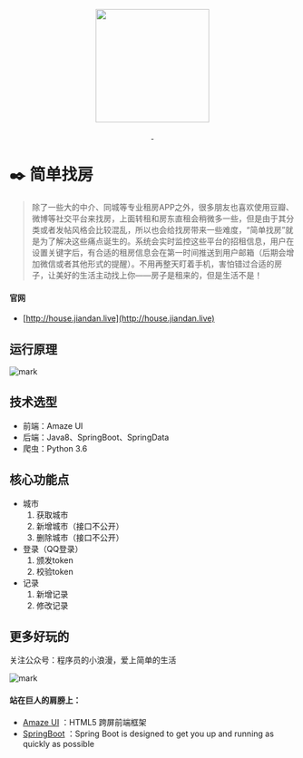 <p align="center">
  <img src="http://qiniu.tomxin.cn/jdzf.png" alt="" width=200>
</p>
<p align="center">
  <a href="http://house.jiandan.live/">
    <img src="https://img.shields.io/badge/build-passing-brightgreen.svg" alt="">
  </a>
  <a href="http://tomxin.cn">
     <img src="https://img.shields.io/badge/author-tomxin7-orange.svg" alt="">
  </a>
</p>


# :black_nib: 简单找房

> 除了一些大的中介、同城等专业租房APP之外，很多朋友也喜欢使用豆瓣、微博等社交平台来找房，上面转租和房东直租会稍微多一些，但是由于其分类或者发帖风格会比较混乱，所以也会给找房带来一些难度，“简单找房”就是为了解决这些痛点诞生的。系统会实时监控这些平台的招租信息，用户在设置关键字后，有合适的租房信息会在第一时间推送到用户邮箱（后期会增加微信或者其他形式的提醒）。不用再整天盯着手机，害怕错过合适的房子，让美好的生活主动找上你——房子是租来的，但是生活不是！

#### 官网

- [http://house.jiandan.live](http://house.jiandan.live)

## 运行原理

![mark](http://qiniu.tomxin.cn/blog/20181203/EnTpbSO2nurr.png?imageslim)

## 技术选型

- 前端：Amaze UI
- 后端：Java8、SpringBoot、SpringData
- 爬虫：Python 3.6

## 核心功能点

- 城市
  1. 获取城市
  2. 新增城市（接口不公开）
  3. 删除城市（接口不公开）
- 登录（QQ登录）
  1. 颁发token
  2. 校验token
- 记录
  1. 新增记录
  2. 修改记录

## 更多好玩的

关注公众号：程序员的小浪漫，爱上简单的生活

![mark](http://qiniu.tomxin.cn/blog/180521/Echm6dehec.jpg?imageslim)

#### 站在巨人的肩膀上：

- [Amaze UI](http://amazeui.org/) ：HTML5 跨屏前端框架
- [SpringBoot](http://spring.io/projects/spring-boot) ：Spring Boot is designed to get you up and running as quickly as possible

